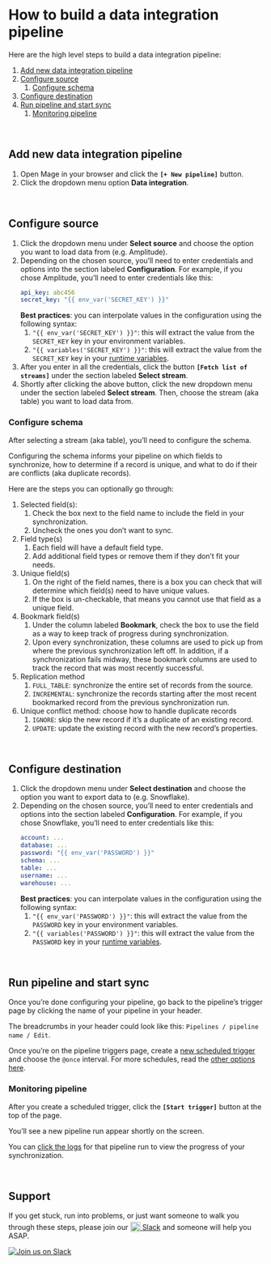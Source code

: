 # How to build a data integration pipeline

Here are the high level steps to build a data integration pipeline:

1. [Add new data integration pipeline](#add-new-data-integration-pipeline)
1. [Configure source](#configure-source)
    1. [Configure schema](#configure-schema)
1. [Configure destination](#configure-destination)
1. [Run pipeline and start sync](#run-pipeline-and-start-sync)
    1. [Monitoring pipeline](#monitoring-pipeline)

<br />

## Add new data integration pipeline

1. Open Mage in your browser and click the <b>`[+ New pipeline]`</b> button.
1. Click the dropdown menu option <b>Data integration</b>.

<br />

## Configure source

1. Click the dropdown menu under <b>Select source</b> and choose the option you want to
load data from (e.g. Amplitude).
1. Depending on the chosen source, you’ll need to enter credentials and options into the section
labeled <b>Configuration</b>. For example, if you chose Amplitude, you’ll need to enter credentials
like this:
    ```yaml
    api_key: abc456
    secret_key: "{{ env_var('SECRET_KEY') }}"
    ```
    <b>Best practices</b>:
    you can interpolate values in the configuration using the following syntax:
    1. `"{{ env_var('SECRET_KEY') }}"`: this will extract the value from the `SECRET_KEY` key
    in your environment variables.
    1. `"{{ variables('SECRET_KEY') }}"`: this will extract the value from the `SECRET_KEY` key
    in your [runtime variables](../../production/runtime_variables.md).
1. After you enter in all the credentials, click the button <b>`[Fetch list of streams]`</b>
under the section labeled <b>Select stream</b>.
1. Shortly after clicking the above button,
click the new dropdown menu under the section labeled <b>Select stream</b>.
Then, choose the stream (aka table) you want to load data from.

### Configure schema

After selecting a stream (aka table), you’ll need to configure the schema.

Configuring the schema informs your pipeline on which fields to synchronize,
how to determine if a record is unique,
and what to do if their are conflicts (aka duplicate records).

Here are the steps you can optionally go through:

1. Selected field(s):
    1. Check the box next to the field name to include the field in your synchronization.
    1. Uncheck the ones you don’t want to sync.
1. Field type(s)
    1. Each field will have a default field type.
    1. Add additional field types or remove them if they don’t fit your needs.
1. Unique field(s)
    1. On the right of the field names, there is a box you can check that will determine which
    field(s) need to have unique values.
    1. If the box is un-checkable, that means you cannot use that field as a unique field.
1. Bookmark field(s)
    1. Under the column labeled <b>Bookmark</b>, check the box to use the field as a way to keep
    track of progress during synchronization.
    1. Upon every synchronization, these columns are used to pick up from where the previous synchronization
    left off. In addition, if a synchronization fails midway, these bookmark columns are used to
    track the record that was most recently successful.
1. Replication method
    1. `FULL_TABLE`: synchronize the entire set of records from the source.
    1. `INCREMENTAL`: synchronize the records starting after the most recent bookmarked record
    from the previous synchronization run.
1. Unique conflict method: choose how to handle duplicate records
    1. `IGNORE`: skip the new record if it’s a duplicate of an existing record.
    1. `UPDATE`: update the existing record with the new record’s properties.

<br />


## Configure destination

1. Click the dropdown menu under <b>Select destination</b> and choose the option you want to
export data to (e.g. Snowflake).
1. Depending on the chosen source, you’ll need to enter credentials and options into the section
labeled <b>Configuration</b>. For example, if you chose Snowflake, you’ll need to enter credentials
like this:
    ```yaml
    account: ...
    database: ...
    password: "{{ env_var('PASSWORD') }}"
    schema: ...
    table: ...
    username: ...
    warehouse: ...
    ```
    <b>Best practices</b>:
    you can interpolate values in the configuration using the following syntax:
    1. `"{{ env_var('PASSWORD') }}"`: this will extract the value from the `PASSWORD` key
    in your environment variables.
    1. `"{{ variables('PASSWORD') }}"`: this will extract the value from the `PASSWORD` key
    in your [runtime variables](../../production/runtime_variables.md).

<br />

## Run pipeline and start sync

Once you’re done configuring your pipeline,
go back to the pipeline’s trigger page by clicking the name of your pipeline in your header.

The breadcrumbs in your header could look like this: `Pipelines / pipeline name / Edit`.

Once you’re on the pipeline triggers page,
create a [new scheduled trigger](../../features/orchestration/README.md#create-trigger) and
choose the `@once` interval. For more schedules, read the [other options here](../../tutorials/triggers/schedule.md).

### Monitoring pipeline

After you create a scheduled trigger, click the <b>`[Start trigger]`</b>
button at the top of the page.

You’ll see a new pipeline run appear shortly on the screen.

You can [click the logs](../../features/orchestration/README.md#logs)
for that pipeline run to view the progress of your synchronization.

<br />

## Support

If you get stuck, run into problems, or just want someone to walk you through these steps, please join our
[<img alt="Slack" height="20" src="https://thepostsportsbar.com/wp-content/uploads/2017/02/Slack-Logo.png" style="position: relative; top: 4px;" /> Slack](https://www.mage.ai/chat)
and someone will help you ASAP.

[![Join us on Slack](https://img.shields.io/badge/%20-Join%20us%20on%20Slack-black?style=for-the-badge&logo=slack&labelColor=6B50D7)](https://www.mage.ai/chat)

<br />
